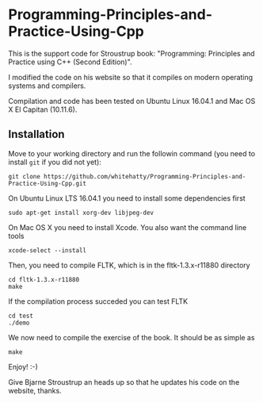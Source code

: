 # Programming-Principles-and-Practice-Using-Cpp
This is the support code for Stroustrup book: "Programming: Principles and Practice using C++ (Second Edition)". 

I modified the code on his website so that it compiles on modern operating systems and compilers.

Compilation and code has been tested on Ubuntu Linux 16.04.1 and Mac OS X El Capitan (10.11.6).

## Installation
Move to your working directory and run the followin command (you need to install `git` if you did not yet):
```
git clone https://github.com/whitehatty/Programming-Principles-and-Practice-Using-Cpp.git
```

On Ubuntu Linux LTS 16.04.1 you need to install some dependencies first
```
sudo apt-get install xorg-dev libjpeg-dev
```

On Mac OS X you need to install Xcode. You also want the command line tools
```
xcode-select --install
```

Then, you need to compile FLTK, which is in the fltk-1.3.x-r11880 directory
```
cd fltk-1.3.x-r11880
make
```
If the compilation process succeded you can test FLTK
```
cd test
./demo
```

We now need to compile the exercise of the book. It should be as simple as
```
make
```

Enjoy! :-)

Give Bjarne Stroustrup an heads up so that he updates his code on the website, thanks. 
